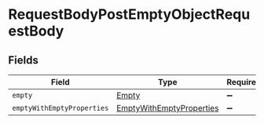 # RequestBodyPostEmptyObjectRequestBody


## Fields

| Field                                                                           | Type                                                                            | Required                                                                        | Description                                                                     |
| ------------------------------------------------------------------------------- | ------------------------------------------------------------------------------- | ------------------------------------------------------------------------------- | ------------------------------------------------------------------------------- |
| `empty`                                                                         | [Empty](../../models/operations/Empty.md)                                       | :heavy_minus_sign:                                                              | N/A                                                                             |
| `emptyWithEmptyProperties`                                                      | [EmptyWithEmptyProperties](../../models/operations/EmptyWithEmptyProperties.md) | :heavy_minus_sign:                                                              | N/A                                                                             |